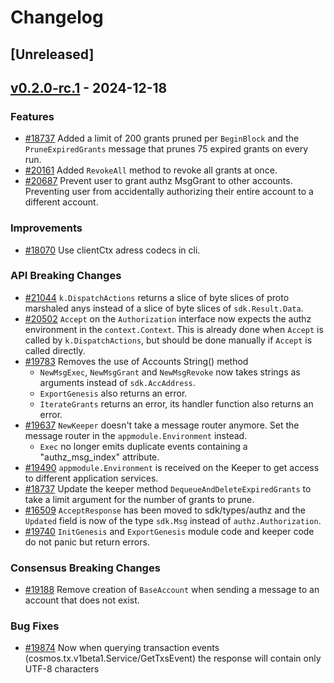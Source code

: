 <!--
Guiding Principles:
Changelogs are for humans, not machines.
There should be an entry for every single version.
The same types of changes should be grouped.
Versions and sections should be linkable.
The latest version comes first.
The release date of each version is displayed.
Mention whether you follow Semantic Versioning.
Usage:
Change log entries are to be added to the Unreleased section under the
appropriate stanza (see below). Each entry should ideally include a tag and
the Github issue reference in the following format:
* (<tag>) [#<issue-number>] Changelog message.
Types of changes (Stanzas):
"Features" for new features.
"Improvements" for changes in existing functionality.
"Deprecated" for soon-to-be removed features.
"Bug Fixes" for any bug fixes.
"API Breaking" for breaking exported APIs used by developers building on SDK.
Ref: https://keepachangelog.com/en/1.0.0/
-->

# Changelog

## [Unreleased]

## [v0.2.0-rc.1](https://github.com/cosmos/cosmos-sdk/releases/tag/x/authz/v0.2.0-rc.1) - 2024-12-18

### Features

* [#18737](https://github.com/cosmos/cosmos-sdk/pull/18737) Added a limit of 200 grants pruned per `BeginBlock` and the `PruneExpiredGrants` message that prunes 75 expired grants on every run.
* [#20161](https://github.com/cosmos/cosmos-sdk/pull/20161) Added `RevokeAll` method to revoke all grants at once.
* [#20687](https://github.com/cosmos/cosmos-sdk/pull/20687) Prevent user to grant authz MsgGrant to other accounts. Preventing user from accidentally authorizing their entire account to a different account.

### Improvements 

* [#18070](https://github.com/cosmos/cosmos-sdk/pull/18070) Use clientCtx adress codecs in cli.

### API Breaking Changes

* [#21044](https://github.com/cosmos/cosmos-sdk/pull/21044) `k.DispatchActions` returns a slice of byte slices of proto marshaled anys instead of a slice of byte slices of `sdk.Result.Data`.
* [#20502](https://github.com/cosmos/cosmos-sdk/pull/20502) `Accept` on the `Authorization` interface now expects the authz environment in the `context.Context`. This is already done when `Accept` is called by `k.DispatchActions`, but should be done manually if `Accept` is called directly.
* [#19783](https://github.com/cosmos/cosmos-sdk/pull/19783) Removes the use of Accounts String() method
    * `NewMsgExec`, `NewMsgGrant` and `NewMsgRevoke` now takes strings as arguments instead of `sdk.AccAddress`.
    * `ExportGenesis` also returns an error.
    * `IterateGrants` returns an error, its handler function also returns an error.
* [#19637](https://github.com/cosmos/cosmos-sdk/pull/19637) `NewKeeper` doesn't take a message router anymore. Set the message router in the `appmodule.Environment` instead.
    * `Exec` no longer emits duplicate events containing a "authz_msg_index" attribute.
* [#19490](https://github.com/cosmos/cosmos-sdk/pull/19490) `appmodule.Environment` is received on the Keeper to get access to different application services.
* [#18737](https://github.com/cosmos/cosmos-sdk/pull/18737) Update the keeper method `DequeueAndDeleteExpiredGrants` to take a limit argument for the number of grants to prune.
* [#16509](https://github.com/cosmos/cosmos-sdk/pull/16509) `AcceptResponse` has been moved to sdk/types/authz and the `Updated` field is now of the type `sdk.Msg` instead of `authz.Authorization`.
* [#19740](https://github.com/cosmos/cosmos-sdk/pull/19740) `InitGenesis` and `ExportGenesis` module code and keeper code do not panic but return errors.

### Consensus Breaking Changes

* [#19188](https://github.com/cosmos/cosmos-sdk/pull/19188) Remove creation of `BaseAccount` when sending a message to an account that does not exist.

### Bug Fixes

* [#19874](https://github.com/cosmos/cosmos-sdk/pull/19923) Now when querying transaction events (cosmos.tx.v1beta1.Service/GetTxsEvent) the response will contain only UTF-8 characters
